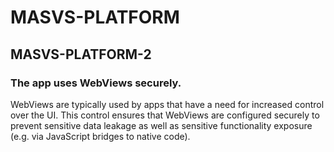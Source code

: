 #  MASVS-PLATFORM

## MASVS-PLATFORM-2

### The app uses WebViews securely.

WebViews are typically used by apps that have a need for increased control over the UI. This control ensures that WebViews are configured securely to prevent sensitive data leakage as well as sensitive functionality exposure (e.g. via JavaScript bridges to native code).